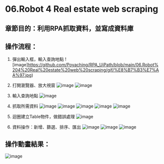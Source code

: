 # 06.Robot 4 Real estate web scraping

## 章節目的：利用RPA抓取資料，並寫成資料庫
## 操作流程：
1. 彈出輸入框，輸入查詢地點
![image]https://github.com/Poyaching/RPA_UiPath/blob/main/06.Robot%204%20Real%20estate%20web%20scraping/gif/%E8%B7%B3%E7%AA%97.jpg)
2. 打開瀏覽器、放大視窗
![image](https://github.com/Poyaching/RPA_UiPath/blob/main/06.Robot%204%20Real%20estate%20web%20scraping/gif/%E7%80%8F%E8%A6%BD%E5%99%A8%E6%AF%94%E8%BC%83.jpg)
![image](https://github.com/Poyaching/RPA_UiPath/blob/main/06.Robot%204%20Real%20estate%20web%20scraping/gif/%E8%A6%96%E7%AA%97%E6%93%8D%E4%BD%9C.jpg)

3. 輸入查詢地點
![image](https://github.com/Poyaching/RPA_UiPath/blob/main/06.Robot%204%20Real%20estate%20web%20scraping/gif/input%20%E5%92%8C%E9%8D%B5%E7%9B%A4%E4%BA%8B%E4%BB%B6.jpg)
4. 抓取所需資料
![image](https://github.com/Poyaching/RPA_UiPath/blob/main/06.Robot%204%20Real%20estate%20web%20scraping/gif/DataScraping%20(1).jpg)
![image](https://github.com/Poyaching/RPA_UiPath/blob/main/06.Robot%204%20Real%20estate%20web%20scraping/gif/DataScraping%20(2).jpg)
![image](https://github.com/Poyaching/RPA_UiPath/blob/main/06.Robot%204%20Real%20estate%20web%20scraping/gif/DataScraping%20(3).jpg)
![image](https://github.com/Poyaching/RPA_UiPath/blob/main/06.Robot%204%20Real%20estate%20web%20scraping/gif/DataScraping%20(4).jpg)
![image](https://github.com/Poyaching/RPA_UiPath/blob/main/06.Robot%204%20Real%20estate%20web%20scraping/gif/DataScraping%20(5).jpg)
5. 迴圈建立Table物件，做錯誤處理
![image](https://github.com/Poyaching/RPA_UiPath/blob/main/06.Robot%204%20Real%20estate%20web%20scraping/gif/%E9%8C%AF%E8%AA%A4%E8%99%95%E7%90%86.jpg)
6. 資料操作：新增、篩選、排序、匯出
![image](https://github.com/Poyaching/RPA_UiPath/blob/main/06.Robot%204%20Real%20estate%20web%20scraping/gif/%E8%B3%87%E6%96%99%20(1).jpg)
![image](https://github.com/Poyaching/RPA_UiPath/blob/main/06.Robot%204%20Real%20estate%20web%20scraping/gif/%E8%B3%87%E6%96%99%20(2).jpg)
![image](https://github.com/Poyaching/RPA_UiPath/blob/main/06.Robot%204%20Real%20estate%20web%20scraping/gif/%E8%B3%87%E6%96%99%20(3).jpg)


## 操作動畫結果：
![image](https://github.com/Poyaching/RPA_UiPath/blob/main/06.Robot%204%20Real%20estate%20web%20scraping/gif/test.gif)
